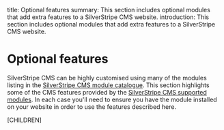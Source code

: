 title: Optional features
summary: This section includes optional modules that add extra features to a SilverStripe CMS website.
introduction: This section includes optional modules that add extra features to a SilverStripe CMS website.

# Optional features

SilverStripe CMS can be highly customised using many of the modules listing in the [SilverStripe CMS module catalogue](https://addons.silverstripe.org). 
This section highlights some of the CMS features provided by the [SilverStripe CMS supported modules](https://www.silverstripe.org/software/addons/supported-modules-definition/). 
In each case you'll need to ensure you have the module installed on your website in order to use the features described here.

[CHILDREN]
